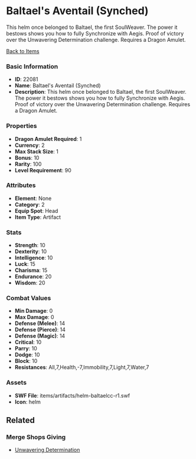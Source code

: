 # Baltael's Aventail (Synched)

This helm once belonged to Baltael, the first SoulWeaver. The power it bestows shows you how to fully Synchronize with Aegis. Proof of victory over the Unwavering Determination challenge. Requires a Dragon Amulet.

[Back to Items](../items.md)

### Basic Information

- **ID**: 22081
- **Name**: Baltael&#039;s Aventail (Synched)
- **Description**: This helm once belonged to Baltael, the first SoulWeaver. The power it bestows shows you how to fully Synchronize with Aegis. Proof of victory over the Unwavering Determination challenge. Requires a Dragon Amulet.

### Properties

- **Dragon Amulet Required**: 1
- **Currency**: 2
- **Max Stack Size**: 1
- **Bonus**: 10
- **Rarity**: 100
- **Level Requirement**: 90

### Attributes

- **Element**: None
- **Category**: 2
- **Equip Spot**: Head
- **Item Type**: Artifact

### Stats

- **Strength**: 10
- **Dexterity**: 10
- **Intelligence**: 10
- **Luck**: 15
- **Charisma**: 15
- **Endurance**: 20
- **Wisdom**: 20

### Combat Values

- **Min Damage**: 0
- **Max Damage**: 0
- **Defense (Melee)**: 14
- **Defense (Pierce)**: 14
- **Defense (Magic)**: 14
- **Critical**: 10
- **Parry**: 10
- **Dodge**: 10
- **Block**: 10
- **Resistances**: All,7,Health,-7,Immobility,7,Light,7,Water,7

### Assets

- **SWF File**: items/artifacts/helm-baltaelcc-r1.swf
- **Icon**: helm

## Related

### Merge Shops Giving

- [Unwavering Determination](../merge-shops/426-unwavering-determination.md)


